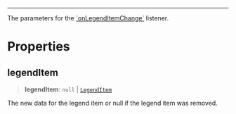 ***

The parameters for the [\`onLegendItemChange\`](LayersController.md#onlegenditemchange) listener.

# Properties

## legendItem

> **legendItem**: `null` | [`LegendItem`](LegendItem.md)

The new data for the legend item or null if the legend item was removed.
